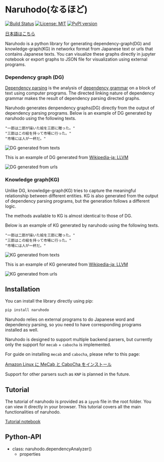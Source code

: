 # Naruhodo(なるほど)

[![Build Status](https://travis-ci.org/superkerokero/naruhodo.svg?branch=master)](https://travis-ci.org/superkerokero/naruhodo)
[![License: MIT](https://img.shields.io/badge/License-MIT-yellow.svg)](https://opensource.org/licenses/MIT)
[![PyPI version](https://badge.fury.io/py/naruhodo.svg)](https://badge.fury.io/py/naruhodo)

[日本語はこちら](README-ja.md)

Naruhodo is a python library for generating dependency-graph(DG) and knowledge-graph(KG) in networkx format from Japanese text or urls that contains Japanese texts. You can visualize these graphs directly in jupyter notebook or export graphs to JSON file for visualization using external programs.

### Dependency graph (DG)

[Dependency parsing](https://web.stanford.edu/~jurafsky/slp3/14.pdf) is the analysis of [dependency grammar](https://en.wikipedia.org/wiki/Dependency_grammar) on a block of text using computer programs. 
The directed linking nature of dependency grammar makes the result of dependency parsing directed graphs.

Naruhodo generates denpendency graphs(DG) directly from the output of dependency parsing programs. Below is an example of DG generated by naruhodo using the following texts.

```
"一郎は二郎が描いた絵を三郎に贈った。"
"三郎はこの絵を持って市場に行った。"
"市場には人が一杯だ。"
```

![DG generated from texts](img/DG_example.png)

This is an example of DG generated from [Wikipedia-ja: LLVM](https://ja.wikipedia.org/wiki/LLVM)

![DG generated from urls](img/DG_url.png)

### Knowledge graph(KG)

Unlike DG, knowledge-graph(KG) tries to capture the meaningful relationship between different entities. KG is also generated from the output of dependency parsing programs, but the generation follows a different logic.

The methods available to KG is almost identical to those of DG.

Below is an example of KG generated by naruhodo using the following texts.

```
"一郎は二郎が描いた絵を三郎に贈った。"
"三郎はこの絵を持って市場に行った。"
"市場には人が一杯だ。"
```

![KG generated from texts](img/KG_example.png)

This is an example of KG generated from [Wikipedia-ja: LLVM](https://ja.wikipedia.org/wiki/LLVM)

![KG generated from urls](img/KG_url.png)

## Installation

You can install the library directly using pip:

```bash
pip install naruhodo
```

Naruhodo relies on external programs to do Japanese word and dependency parsing, so you need to have corresponding programs installed as well.

Naruhodo is designed to support multiple backend parsers, but currently only the support for `mecab` + `cabocha` is implemented.

For guide on installing `mecab` and `cabocha`, please refer to this page:

[Amazon Linux に MeCab と CaboCha をインストール](https://qiita.com/january108/items/85c80769ea870c190eaa)

Support for other parsers such as `KNP` is planned in the future.

## Tutorial

The tutorial of naruhodo is provided as a `ipynb` file in the root folder. You can view it directly in your browser. This tutorial covers all the main functionalities of naruhodo.

[Tutorial notebook](https://github.com/superkerokero/naruhodo/blob/master/Tutorial.ipynb)

## Python-API

* class: naruhodo.dependencyAnalyzer()
    * properties
        